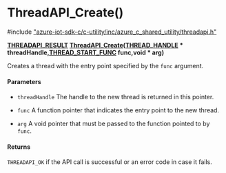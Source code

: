 # ThreadAPI_Create()

\#include ["azure-iot-sdk-c/c-utility/inc/azure_c_shared_utility/threadapi.h"](../iot-c-ref-threadapi-h.md)  

**[THREADAPI_RESULT](#threadapi_8h_1a040c14bc535115c79e2f9daa57d268bd) [ThreadAPI_Create](#threadapi_8h_1aed50c815f4090261c06968bb90644b50)([THREAD_HANDLE](#threadapi_8h_1a51f9e04bbea1ebd9fd7281a2f2a4fbf3) * threadHandle,[THREAD_START_FUNC](#threadapi_8h_1a4723071f401ed47e83b73be265a71d4f) func,void * arg)**

Creates a thread with the entry point specified by the `func` argument.

#### Parameters
* `threadHandle` The handle to the new thread is returned in this pointer. 

* `func` A function pointer that indicates the entry point to the new thread. 

* `arg` A void pointer that must be passed to the function pointed to by `func`.

#### Returns
`THREADAPI_OK` if the API call is successful or an error code in case it fails.

